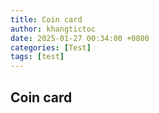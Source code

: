 ```yaml
---
title: Coin card
author: khangtictoc
date: 2025-01-27 00:34:00 +0800
categories: [Test]
tags: [test]
---
```



## Coin card